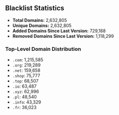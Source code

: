 ## Blacklist Statistics

- **Total Domains:** 2,632,805
- **Unique Domains:** 2,632,805
- **Added Domains Since Last Version:** 729,188
- **Removed Domains Since Last Version:** 1,118,299

### Top-Level Domain Distribution

-  `.com`: 1,215,585
-  `.org`: 219,289
-  `.net`: 159,658
-  `.shop`: 75,777
-  `.top`: 68,507
-  `.io`: 63,487
-  `.xyz`: 62,996
-  `.pl`: 48,540
-  `.info`: 43,329
-  `.fr`: 36,023
